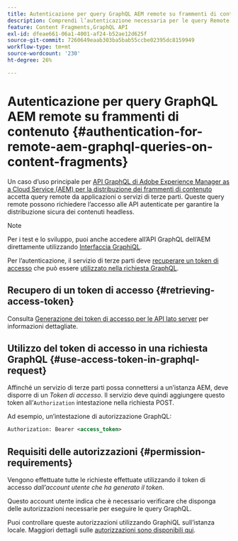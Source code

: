 ```yaml
---
title: Autenticazione per query GraphQL AEM remote su frammenti di contenuto
description: Comprendi l’autenticazione necessaria per le query Remote Adobe Experience Manager GraphQL al fine di proteggere la distribuzione di contenuti headless.
feature: Content Fragments,GraphQL API
exl-id: dfeae661-06a1-4001-af24-b52ae12d625f
source-git-commit: 7260649eaab303ba5bab55ccbe02395dc8159949
workflow-type: tm+mt
source-wordcount: '230'
ht-degree: 26%

---
```


# Autenticazione per query GraphQL AEM remote su frammenti di contenuto {#authentication-for-remote-aem-graphql-queries-on-content-fragments}

Un caso d’uso principale per [API GraphQL di Adobe Experience Manager as a Cloud Service (AEM) per la distribuzione dei frammenti di contenuto](/help/headless/graphql-api/content-fragments.md) accetta query remote da applicazioni o servizi di terze parti. Queste query remote possono richiedere l’accesso alle API autenticate per garantire la distribuzione sicura dei contenuti headless.

>[!NOTE]
>
>Per i test e lo sviluppo, puoi anche accedere all’API GraphQL dell’AEM direttamente utilizzando [Interfaccia GraphiQL](/help/headless/graphql-api/graphiql-ide.md).

Per l’autenticazione, il servizio di terze parti deve [recuperare un token di accesso](#retrieving-access-token) che può essere [utilizzato nella richiesta GraphQL](#use-access-token-in-graphql-request).

## Recupero di un token di accesso {#retrieving-access-token}

Consulta [Generazione dei token di accesso per le API lato server](/help/implementing/developing/introduction/generating-access-tokens-for-server-side-apis.md) per informazioni dettagliate.

## Utilizzo del token di accesso in una richiesta GraphQL {#use-access-token-in-graphql-request}

Affinché un servizio di terze parti possa connettersi a un’istanza AEM, deve disporre di un *Token di accesso*. Il servizio deve quindi aggiungere questo token all’`Authorization` intestazione nella richiesta POST.

Ad esempio, un’intestazione di autorizzazione GraphQL:

```xml
Authorization: Bearer <access_token>
```

## Requisiti delle autorizzazioni {#permission-requirements}

Vengono effettuate tutte le richieste effettuate utilizzando il token di accesso *dall’account utente che ha generato il token*.

Questo account utente indica che è necessario verificare che disponga delle autorizzazioni necessarie per eseguire le query GraphQL.

Puoi controllare queste autorizzazioni utilizzando GraphiQL sull’istanza locale. Maggiori dettagli sulle [autorizzazioni sono disponibili qui](/help/headless/security/permissions.md).

